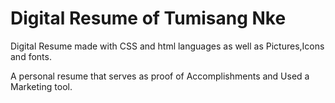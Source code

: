 # Digital Resume of Tumisang Nke
Digital Resume made with CSS and html languages as well as Pictures,Icons and fonts.

A personal resume that serves as proof of Accomplishments and Used a Marketing tool.

